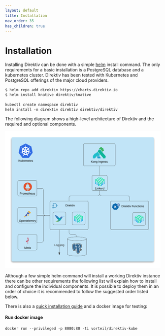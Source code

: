 ```yaml
---
layout: default
title: Installation
nav_order: 35
has_children: true
---
```


# Installation

Installing Direktiv can be done with a simple [helm](https://helm.sh/) install command. The only requirements for a basic installation is a PostgreSQL database and a kubernetes cluster. Direktiv has been tested with Kubernetes and PostgreSQL offerings of the major cloud providers.

```shell
$ helm repo add direktiv https://charts.direktiv.io
$ helm install knative direktiv/knative

kubectl create namespace direktiv
helm install -n direktiv direktiv direktiv/direktiv  
```

The following diagram shows a high-level architecture of Direktiv and the required and optional components.

<p align="center">
<img src="overview.png" alt="Direktiv overview"/>
</p>

Although a few simple helm command will install a working Direktiv instance there can be other requirements the following list will explain how to install and configure the individual components. It is possible to deploy them in an order of choice it is recommended to follow the suggested order listed below. 

There is also a [quick installation guide](summary) and a docker image for testing:

#### Run docker image
```console
docker run --privileged -p 8080:80 -ti vorteil/direktiv-kube
```


